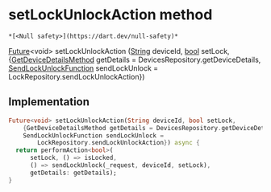 


# setLockUnlockAction method




    *[<Null safety>](https://dart.dev/null-safety)*




[Future](https://api.flutter.dev/flutter/dart-async/Future-class.html)&lt;void> setLockUnlockAction
([String](https://api.flutter.dev/flutter/dart-core/String-class.html) deviceId, [bool](https://api.flutter.dev/flutter/dart-core/bool-class.html) setLock, {[GetDeviceDetailsMethod](../../providers_device_provider/GetDeviceDetailsMethod.md) getDetails = DevicesRepository.getDeviceDetails, [SendLockUnlockFunction](../../providers_lock_provider/SendLockUnlockFunction.md) sendLockUnlock = LockRepository.sendLockUnlockAction})








## Implementation

```dart
Future<void> setLockUnlockAction(String deviceId, bool setLock,
    {GetDeviceDetailsMethod getDetails = DevicesRepository.getDeviceDetails,
    SendLockUnlockFunction sendLockUnlock =
        LockRepository.sendLockUnlockAction}) async {
  return performAction<bool>(
      setLock, () => isLocked,
      () => sendLockUnlock(_request, deviceId, setLock),
      getDetails: getDetails);
}
```







